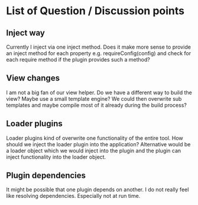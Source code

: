 # List of Question / Discussion points

## Inject way
Currently I inject via one inject method. Does it make more sense to provide an inject method for each property e.g. requireConfig(config) and check for each require method if the plugin provides such a method?

## View changes
I am not a big fan of our view helper. Do we have a different way to build the view? Maybe use a small template engine?
We could then overwrite sub templates and maybe compile most of it already during the build process?

## Loader plugins
Loader plugins kind of overwrite one functionality of the entire tool. How should we inject the loader plugin into the application?
Alternative would be a loader object which we would inject into the plugin and the plugin can inject functionality into the loader object.

## Plugin dependencies
It might be possible that one plugin depends on another. I do not really feel like resolving dependencies. Especially not at run time.
